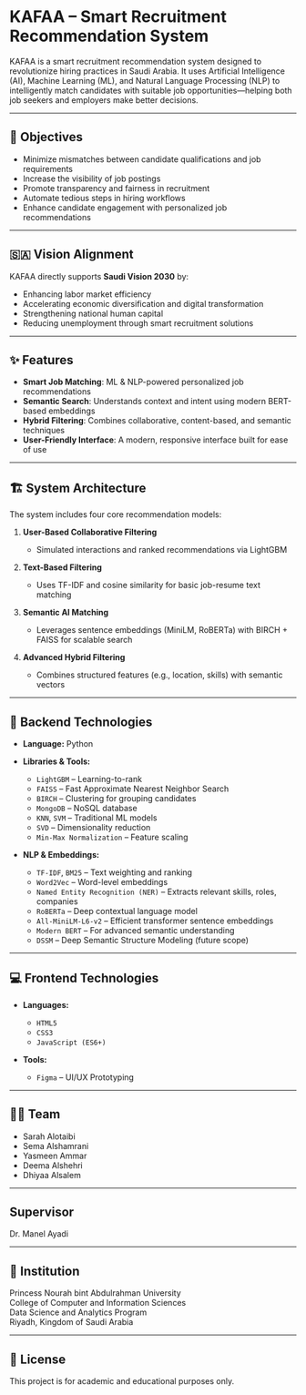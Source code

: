 # KAFAA – Smart Recruitment Recommendation System

KAFAA is a smart recruitment recommendation system designed to revolutionize hiring practices in Saudi Arabia. It uses Artificial Intelligence (AI), Machine Learning (ML), and Natural Language Processing (NLP) to intelligently match candidates with suitable job opportunities—helping both job seekers and employers make better decisions.

---

## 🎯 Objectives

- Minimize mismatches between candidate qualifications and job requirements  
- Increase the visibility of job postings  
- Promote transparency and fairness in recruitment  
- Automate tedious steps in hiring workflows  
- Enhance candidate engagement with personalized job recommendations

---

## 🇸🇦 Vision Alignment

KAFAA directly supports **Saudi Vision 2030** by:

- Enhancing labor market efficiency  
- Accelerating economic diversification and digital transformation  
- Strengthening national human capital  
- Reducing unemployment through smart recruitment solutions

---

## ✨ Features

- **Smart Job Matching**: ML & NLP-powered personalized job recommendations  
- **Semantic Search**: Understands context and intent using modern BERT-based embeddings  
- **Hybrid Filtering**: Combines collaborative, content-based, and semantic techniques  
- **User-Friendly Interface**: A modern, responsive interface built for ease of use  

---

## 🏗 System Architecture

The system includes four core recommendation models:

1. **User-Based Collaborative Filtering**  
   - Simulated interactions and ranked recommendations via LightGBM

2. **Text-Based Filtering**  
   - Uses TF-IDF and cosine similarity for basic job-resume text matching

3. **Semantic AI Matching**  
   - Leverages sentence embeddings (MiniLM, RoBERTa) with BIRCH + FAISS for scalable search

4. **Advanced Hybrid Filtering**  
   - Combines structured features (e.g., location, skills) with semantic vectors

---

## 🧠 Backend Technologies

- **Language:** Python  
- **Libraries & Tools:**  
  - `LightGBM` – Learning-to-rank  
  - `FAISS` – Fast Approximate Nearest Neighbor Search  
  - `BIRCH` – Clustering for grouping candidates  
  - `MongoDB` – NoSQL database  
  - `KNN`, `SVM` – Traditional ML models  
  - `SVD` – Dimensionality reduction  
  - `Min-Max Normalization` – Feature scaling

- **NLP & Embeddings:**  
  - `TF-IDF`, `BM25` – Text weighting and ranking  
  - `Word2Vec` – Word-level embeddings  
  - `Named Entity Recognition (NER)` – Extracts relevant skills, roles, companies  
  - `RoBERTa` – Deep contextual language model  
  - `All-MiniLM-L6-v2` – Efficient transformer sentence embeddings  
  - `Modern BERT` – For advanced semantic understanding  
  - `DSSM` – Deep Semantic Structure Modeling (future scope)

---

## 💻 Frontend Technologies

- **Languages:**  
  - `HTML5`  
  - `CSS3`  
  - `JavaScript (ES6+)`

- **Tools:**  
  - `Figma` – UI/UX Prototyping
    
---


## 👩‍💻 Team
- Sarah Alotaibi
- Sema Alshamrani
- Yasmeen Ammar 
- Deema Alshehri
- Dhiyaa Alsalem

---

## Supervisor
Dr. Manel Ayadi

---

## 🏫 Institution

Princess Nourah bint Abdulrahman University  
College of Computer and Information Sciences  
Data Science and Analytics Program  
Riyadh, Kingdom of Saudi Arabia

---

## 📄 License

This project is for academic and educational purposes only.
